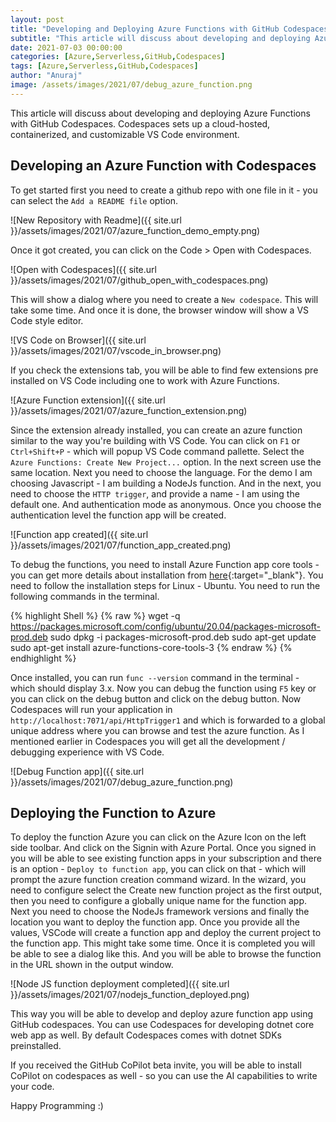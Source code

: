 ```yaml
---
layout: post
title: "Developing and Deploying Azure Functions with GitHub Codespaces"
subtitle: "This article will discuss about developing and deploying Azure Functions with GitHub Codespaces. Codespaces sets up a cloud-hosted, containerized, and customizable VS Code environment."
date: 2021-07-03 00:00:00
categories: [Azure,Serverless,GitHub,Codespaces]
tags: [Azure,Serverless,GitHub,Codespaces]
author: "Anuraj"
image: /assets/images/2021/07/debug_azure_function.png
---
```

This article will discuss about developing and deploying Azure Functions with GitHub Codespaces. Codespaces sets up a cloud-hosted, containerized, and customizable VS Code environment.

## Developing an Azure Function with Codespaces

To get started first you need to create a github repo with one file in it - you can select the `Add a README file` option.

![New Repository with Readme]({{ site.url }}/assets/images/2021/07/azure_function_demo_empty.png)

Once it got created, you can click on the Code &gt; Open with Codespaces. 

![Open with Codespaces]({{ site.url }}/assets/images/2021/07/github_open_with_codespaces.png)

This will show a dialog where you need to create a `New codespace`. This will take some time. And once it is done, the browser window will show a VS Code style editor.

![VS Code on Browser]({{ site.url }}/assets/images/2021/07/vscode_in_browser.png)

If you check the extensions tab, you will be able to find few extensions pre installed on VS Code including one to work with Azure Functions.

![Azure Function extension]({{ site.url }}/assets/images/2021/07/azure_function_extension.png)

Since the extension already installed, you can create an azure function similar to the way you're building with VS Code. You can click on `F1` or `Ctrl+Shift+P` - which will popup VS Code command pallette. Select the `Azure Functions: Create New Project...` option. In the next screen use the same location. Next you need to choose the language. For the demo I am choosing Javascript - I am building a NodeJs function. And in the next, you need to choose the `HTTP trigger`, and provide a name - I am using the default one. And authentication mode as anonymous. Once you choose the authentication level the function app will be created.

![Function app created]({{ site.url }}/assets/images/2021/07/function_app_created.png)

To debug the functions, you need to install Azure Function app core tools - you can get more details about installation from [here](https://docs.microsoft.com/en-us/azure/azure-functions/functions-run-local?WT.mc_id=AZ-MVP-5002040){:target="_blank"}. You need to follow the installation steps for Linux - Ubuntu. You need to run the following commands in the terminal.

{% highlight Shell %}
{% raw %}
wget -q https://packages.microsoft.com/config/ubuntu/20.04/packages-microsoft-prod.deb
sudo dpkg -i packages-microsoft-prod.deb
sudo apt-get update
sudo apt-get install azure-functions-core-tools-3
{% endraw %}
{% endhighlight %}

Once installed, you can run `func --version` command in the terminal - which should display 3.x. Now you can debug the function using `F5` key or you can click on the debug button and click on the debug button. Now Codespaces will run your application in `http://localhost:7071/api/HttpTrigger1` and which is forwarded to a global unique address where you can browse and test the azure function. As I mentioned earlier in Codespaces you will get all the development / debugging experience with VS Code.

![Debug Function app]({{ site.url }}/assets/images/2021/07/debug_azure_function.png)

## Deploying the Function to Azure

To deploy the function Azure you can click on the Azure Icon on the left side toolbar. And click on the Signin with Azure Portal. Once you signed in you will be able to see existing function apps in your subscription and there is an option - `Deploy to function app`, you can click on that - which will prompt the azure function creation command wizard. In the wizard, you need to configure select the Create new function project as the first output, then you need to configure a globally unique name for the function app. Next you need to choose the NodeJs framework versions and finally the location you want to deploy the function app. Once you provide all the values, VSCode will create a function app and deploy the current project to the function app. This might take some time. Once it is completed you will be able to see a dialog like this. And you will be able to browse the function in the URL shown in the output window.

![Node JS function deployment completed]({{ site.url }}/assets/images/2021/07/nodejs_function_deployed.png)

This way you will be able to develop and deploy azure function app using GitHub codespaces. You can use Codespaces for developing dotnet core web app as well. By default Codespaces comes with dotnet SDKs preinstalled.

If you received the GitHub CoPilot beta invite, you will be able to install CoPilot on codespaces as well - so you can use the AI capabilities to write your code.

Happy Programming :)